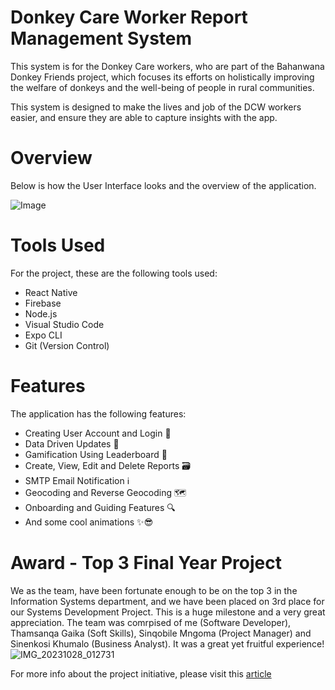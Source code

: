 # Donkey Care Worker Report Management System

This system is for the Donkey Care workers, who are part of the Bahanwana Donkey Friends project, which focuses its efforts on holistically improving the welfare of donkeys and the well-being of people in rural communities.

This system is designed to make the lives and job of the DCW workers easier, and ensure they are able to capture insights with the app.

# Overview

Below is how the User
Interface looks and the overview of the application.

![Image](https://github.com/Sne225/DonkeySystem/assets/64343614/cc5e77f6-d979-4e39-bc29-43725bed05da)

# Tools Used
For the project, these are the following tools used:
- React Native
- Firebase
- Node.js
- Visual Studio Code
- Expo CLI
- Git (Version Control)

# Features
The application has the following features:
- Creating User Account and Login 🔐
- Data Driven Updates 🔁
- Gamification Using Leaderboard 🤼
- Create, View, Edit and Delete Reports 🗃
- SMTP Email Notification ℹ
- Geocoding and Reverse Geocoding 🗺
- Onboarding and Guiding Features 🔍
- And some cool animations ✨😎

# Award - Top 3 Final Year Project
We as the team, have been fortunate enough to be on the top 3 in the Information Systems department, and we have been placed on 3rd place for our Systems Development Project. This is a huge milestone and a very great appreciation. The team was comrpised of me (Software Developer), Thamsanqa Gaika (Soft Skills), Sinqobile Mngoma (Project Manager) and Sinenkosi Khumalo (Business Analyst). It was a great yet fruitful experience!
![IMG_20231028_012731](https://github.com/Sne225/DonkeySystem/assets/64343614/87f10813-429f-45db-a1e0-dba3b22ba1d2)
 

For more info about the project initiative, please visit this [article](https://www.up.ac.za/usr/news/post_3048907-up-led-community-project-puts-the-welfare-of-donkeys-and-people-in-the-driving-seat)
